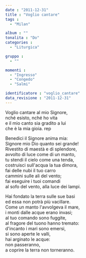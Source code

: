 ```yaml
---
date : "2011-12-31"
title : "Voglio cantare"
tags : 
  - "Milan"

album : ""
tonalita : "Do"
categories : 
  - "Liturgica"

gruppo : 
  - ""

momenti : 
  - "Ingresso"
  - "Congedo"
  - "Salmi"

identificatore : "voglio_cantare"
data_revisione : "2011-12-31"
---
```

  
  
  
  
Voglio cantare al mio Signore,   
nché esisto, nché ho vita  
e il mio canto sia gradito a lui   
 che è la mia gioia. rep  
  
  
  
Benedici il Signore anima mia:     
Signore mio Dio quanto sei grande!  
Rivestito di maestà e di splendore,     
avvolto di luce come di un manto,  
tu stendi il cielo come una tenda,  
costruisci sull'acqua la tua dimora,  
fai delle nubi il tuo carro   
cammini sulle ali del vento;  
fai eseguire i tuoi comandi  
al sofo del vento, alla luce dei lampi.  
  
  
  
  
Hai fondato la terra sulle sue basi  
ed essa non potrà più vacillare.  
Come un manto l'avvolgeva il mare,  
i monti dalle acque erano invasi;  
al tuo comando sono fuggite,  
al fragore del tuono hanno tremato:  
d'incanto i mari sono emersi,  
si sono aperte le valli,  
hai arginato le acque:  
non passeranno,  
a coprire la terra non torneranno.  
  
  
  
